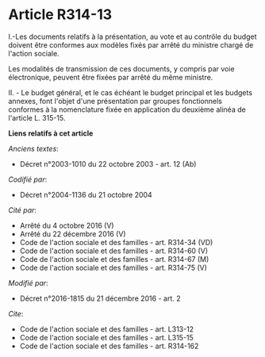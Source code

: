 # Article R314-13

I.-Les documents relatifs à la présentation, au vote et au contrôle du budget doivent être conformes aux modèles fixés par
arrêté du ministre chargé de l'action sociale. 

Les modalités de transmission de ces documents, y compris par voie électronique, peuvent être fixées par arrêté du même
ministre. 

II. - Le budget général, et le cas échéant le budget principal et les budgets annexes, font l'objet d'une présentation par
groupes fonctionnels conformes à la nomenclature fixée en application du deuxième alinéa de l'article L. 315-15.

**Liens relatifs à cet article**

_Anciens textes_:

  - Décret n°2003-1010 du 22 octobre 2003 - art. 12 (Ab)

_Codifié par_:

  - Décret n°2004-1136 du 21 octobre 2004

_Cité par_:

  - Arrêté du 4 octobre 2016 (V)
  - Arrêté du 22 décembre 2016 (V)
  - Code de l'action sociale et des familles - art. R314-34 (VD)
  - Code de l'action sociale et des familles - art. R314-60 (V)
  - Code de l'action sociale et des familles - art. R314-67 (M)
  - Code de l'action sociale et des familles - art. R314-75 (V)

_Modifié par_:

  - Décret n°2016-1815 du 21 décembre 2016 - art. 2

_Cite_:

  - Code de l'action sociale et des familles - art. L313-12
  - Code de l'action sociale et des familles - art. L315-15
  - Code de l'action sociale et des familles - art. R314-162
